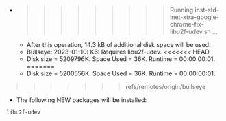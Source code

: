 * >>>>>>>>> Running inst-std-inet-xtra-google-chrome-fix-libu2f-udev.sh ...
  * After this operation, 14.3 kB of additional disk space will be used.
  * Bullseye: 2023-01-10: K6: Requires libu2f-udev.
<<<<<<< HEAD
  * Disk size = 5209796K. Space Used = 36K. Runtime = 00:00:00:01.
=======
  * Disk size = 5200556K. Space Used = 36K. Runtime = 00:00:00:01.
>>>>>>> refs/remotes/origin/bullseye
  * The following NEW packages will be installed:
  ```bash
libu2f-udev
  ```
